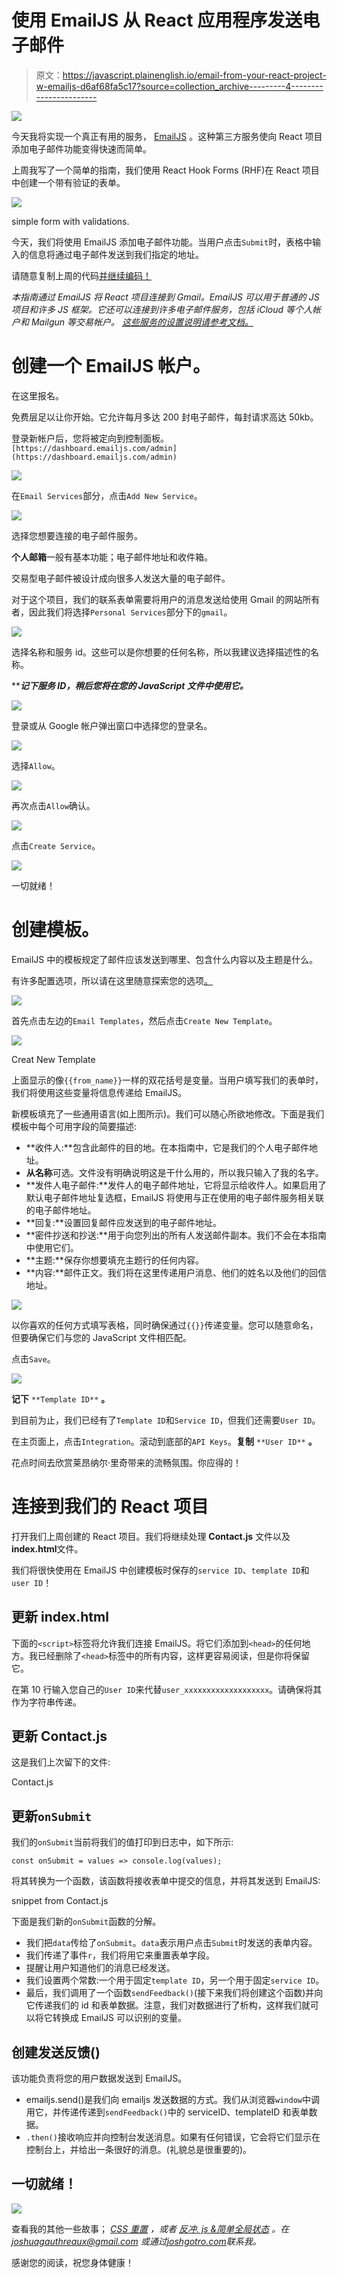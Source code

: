 # 使用 EmailJS 从 React 应用程序发送电子邮件

> 原文：<https://javascript.plainenglish.io/email-from-your-react-project-w-emailjs-d6af68fa5c17?source=collection_archive---------4----------------------->

![](img/b761e7610dd1ba9824871123fd812224.png)

今天我将实现一个真正有用的服务， [EmailJS](https://www.emailjs.com) 。这种第三方服务使向 React 项目添加电子邮件功能变得快速而简单。

上周我写了一个简单的指南，我们使用 React Hook Forms (RHF)在 React 项目中创建一个带有验证的表单。

![](img/aa2de750049a21a63c82d6d1303a3d18.png)

simple form with validations.

今天，我们将使用 EmailJS 添加电子邮件功能。当用户点击`Submit`时，表格中输入的信息将通过电子邮件发送到我们指定的地址。

请随意复制上周的代码[并继续编码！](https://medium.com/javascript-in-plain-english/form-validations-react-hook-forms-df129fece668)

*本指南通过 EmailJS 将 React 项目连接到 Gmail。EmailJS 可以用于普通的 JS 项目和许多 JS 框架。它还可以连接到许多电子邮件服务，包括 iCloud 等个人帐户和 Mailgun 等交易帐户。* [*这些服务的设置说明请参考文档。*](https://www.emailjs.com/docs/tutorial/overview/)

# 创建一个 EmailJS 帐户。

在这里报名。

免费层足以让你开始。它允许每月多达 200 封电子邮件，每封请求高达 50kb。

登录新帐户后，您将被定向到控制面板。`[https://dashboard.emailjs.com/admin](https://dashboard.emailjs.com/admin)`

![](img/1382fb95756756eb79683651a4152770.png)

在`Email Services`部分，点击`Add New Service`。

![](img/e3b0e780383c6481130356c35c393192.png)

选择您想要连接的电子邮件服务。

**个人邮箱**一般有基本功能；电子邮件地址和收件箱。

交易型电子邮件被设计成向很多人发送大量的电子邮件。

对于这个项目，我们的联系表单需要将用户的消息发送给使用 Gmail 的网站所有者，因此我们将选择`Personal Services`部分下的`gmail`。

![](img/33ffd6e123fc942c8687ddced2eb7965.png)

选择名称和服务 id。这些可以是你想要的任何名称，所以我建议选择描述性的名称。

*****记下服务 ID，稍后您将在您的 JavaScript 文件中使用它。***

![](img/8d753ed0b61ae6ee894a31ad5cca39e4.png)

登录或从 Google 帐户弹出窗口中选择您的登录名。

![](img/7f4d1db4353c2e39dad824793de64e5b.png)

选择`Allow`。

![](img/b37f115e9df21f0982d3d6a621403746.png)

再次点击`Allow`确认。

![](img/93605ebd9b52188f4dbf0c0f30520c4a.png)

点击`Create Service`。

![](img/89b6750a0f5a65f41bb5e30b3e2ddbcc.png)

一切就绪！

# 创建模板。

EmailJS 中的模板规定了邮件应该发送到哪里、包含什么内容以及主题是什么。

有许多配置选项，所以请在这里随意探索您的选项[。](https://www.emailjs.com/docs/tutorial/creating-email-template/)

![](img/a399b710b6c61f763e80d0669173fc4a.png)

首先点击左边的`Email Templates`，然后点击`Create New Template`。

![](img/dbc0ad5c8b2b106080257f1bee78b7cc.png)

Creat New Template

上面显示的像`{{from_name}}`一样的双花括号是变量。当用户填写我们的表单时，我们将使用这些变量将信息传递给 EmailJS。

新模板填充了一些通用语言(如上图所示)。我们可以随心所欲地修改。下面是我们模板中每个可用字段的简要描述:

*   **收件人:**包含此邮件的目的地。在本指南中，它是我们的个人电子邮件地址。
*   **从名称**可选。文件没有明确说明这是干什么用的，所以我只输入了我的名字。
*   **发件人电子邮件:**发件人的电子邮件地址，它将显示给收件人。如果启用了默认电子邮件地址复选框，EmailJS 将使用与正在使用的电子邮件服务相关联的电子邮件地址。
*   **回复:**设置回复邮件应发送到的电子邮件地址。
*   **密件抄送和抄送:**用于向您列出的所有人发送邮件副本。我们不会在本指南中使用它们。
*   **主题:**保存你想要填充主题行的任何内容。
*   **内容:**邮件正文。我们将在这里传递用户消息、他们的姓名以及他们的回信地址。

![](img/0e9f58f0703eefef7eac52460418324b.png)

以你喜欢的任何方式填写表格，同时确保通过`{{}}`传递变量。您可以随意命名，但要确保它们与您的 JavaScript 文件相匹配。

点击`Save`。

![](img/b9be36f629fa7b53079292d9aa346808.png)

**记下** `**Template ID**` **。**

到目前为止，我们已经有了`Template ID`和`Service ID`，但我们还需要`User ID`。

在主页面上，点击`Integration`。滚动到底部的`API Keys`。**复制** `**User ID**` **。**

花点时间去欣赏莱昂纳尔·里奇带来的流畅氛围。你应得的！

# 连接到我们的 React 项目

打开我们上周创建的 React 项目。我们将继续处理 **Contact.js** 文件以及**index.html**文件。

我们将很快使用在 EmailJS 中创建模板时保存的`service ID`、`template ID`和`user ID`！

## 更新 index.html

下面的`<script>`标签将允许我们连接 EmailJS。将它们添加到`<head>`的任何地方。我已经删除了`<head>`标签中的所有内容，这样更容易阅读，但是你将保留它。

在第 10 行输入您自己的`User ID`来代替`user_xxxxxxxxxxxxxxxxxxx`。请确保将其作为字符串传递。

## 更新 Contact.js

这是我们上次留下的文件:

Contact.js

## 更新`onSubmit`

我们的`onSubmit`当前将我们的值打印到日志中，如下所示:

```
const onSubmit = values => console.log(values);
```

将其转换为一个函数，该函数将接收表单中提交的信息，并将其发送到 EmailJS:

snippet from Contact.js

下面是我们新的`onSubmit`函数的分解。

*   我们把`data`传给了`onSubmit`。`data`表示用户点击`Submit`时发送的表单内容。
*   我们传递了事件`r`，我们将用它来重置表单字段。
*   提醒让用户知道他们的消息已经发送。
*   我们设置两个常数:一个用于固定`template ID`，另一个用于固定`service ID`。
*   最后，我们调用了一个函数`sendFeedback()`(接下来我们将创建这个函数)并向它传递我们的 id 和表单数据。注意，我们对数据进行了析构，这样我们就可以将它转换成 EmailJS 可以识别的变量。

## 创建发送反馈()

该功能负责将您的用户数据发送到 EmailJS。

*   emailjs.send()是我们向 emailjs 发送数据的方式。我们从浏览器`window`中调用它，并传递传递到`sendFeedback()`中的 serviceID、templateID 和表单数据。
*   `.then()`接收响应并向控制台发送消息。如果有任何错误，它会将它们显示在控制台上，并给出一条很好的消息。(礼貌总是很重要的)。

## 一切就绪！

![](img/a5c98a40112288ad8881b3019bc50136.png)

查看我的其他一些故事； [*CSS 重置*](https://medium.com/swlh/css-reset-2b4831d4664e) *，或者* [*反冲. js &简单全局状态*](https://medium.com/javascript-in-plain-english/recoil-js-simple-global-state-d84100b3d535?source=your_stories_page-------------------------------------) *。在 joshuagauthreaux@gmail.com 或通过*[*joshgotro.com*](https://www.joshgotro.com/)*联系我。*

感谢您的阅读，祝您身体健康！